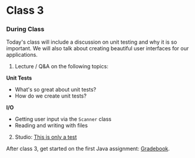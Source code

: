 # Class 3

### During Class
Today's class will include a discussion on unit testing and why it is so important. We will also talk about creating beautiful user interfaces for our applications.

1. Lecture / Q&A on the following topics:

**Unit Tests**
* What's so great about unit tests?
* How do we create unit tests?

**I/O**
* Getting user input via the `Scanner` class
* Reading and writing with files 

2. Studio: [This is only a test](../../materials/studios/test)

After class 3, get started on the first Java assignment: [Gradebook](../../materials/assignments/gradebook/).
